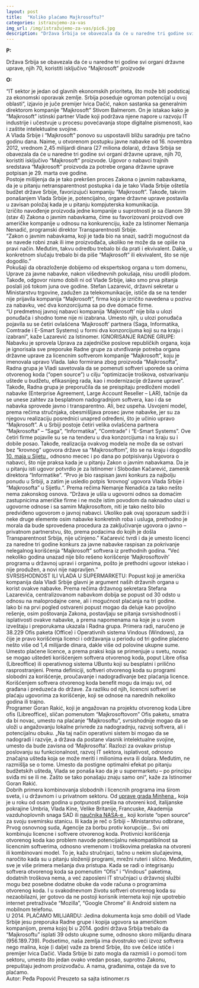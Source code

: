 ```yaml
---
layout: post
title:  "Koliko plaćamo Majkrosoftu?"
categories: istrazujemo-za-vas
img_url: /img/istražujemo-za-vas/pic6.jpg
description: "Država Srbija se obavezala da će u naredne tri godine svi organi državne uprave, njih 70, koristiti isključivo “Majkrosoft” proizvode"
---
```


**P:**

Država Srbija se obavezala da će u naredne tri godine svi organi državne uprave, njih 70, koristiti isključivo “Majkrosoft” proizvode

**O:**

<div class="justify">
“IT sektor je jedan od glavnih ekonomskih prioriteta, što može biti podsticaj za ekonomski oporavak zemlje. Srbija poseduje ogroman potencijal u ovoj oblasti“, izjavio je juče premijer Ivica Dačić, nakon sastanka sa generalnim direktorom kompanije “Majkrosoft” Stivom Balmerom. On je istakao kako je “Majkrosoft” istinski partner Vlade koji podržava njene napore u razvoju IT industrije i učestvuje u procesu povećavanja stope digitalne pismenosti, kao i zaštite intelektualne svojine.<br/>
A Vlada Srbije i “Majkrosoft” ponovo su uspostavili bližu saradnju pre tačno godinu dana. Naime, u otvorenom postupku javne nabavke od 16. novembra 2012, vrednom 2,45 milijardi dinara (27 miliona dolara), država Srbija se obavezala da će u naredne tri godine svi organi državne uprave, njih 70, koristiti isključivo “Majkrosoft” proizvode. Ugovor o nabavci trajnih sredstava “Majkrosoft” proizvoda za potrebe organa državne uprave potpisan je 29. marta ove godine.<br/>
Postoje mišljenja da je tako prekršen proces Zakona o javnim nabavkama, da je u pitanju netransparentnost postupka i da je tako Vlada Srbije oštetila budžet države Srbije, favorizujući kompaniju “Majkrosoft”. Takođe, takvim ponašanjem Vlada Srbije je, potencijalno, organe državne uprave postavila u zavisan položaj kada je u pitanju kompjuterska komunikacija.<br/>
Izričito navođenje proizvoda jedne kompanije u suprotnosti je sa članom 39 (stav 4) Zakona o javnim nabavkama, čime su favorizovani proizvodi ove američke kompanije u odnosu na konkurenciju, kaže za Istinomer Nemanja Nenadić, programski direktor Transparentnosti Srbije.<br/>
“Zakon o javnim nabavkama, koji je tada bio na snazi, sadrži mogućnost da se navede robni znak ili ime proizvođača, ukoliko ne može da se opiše na pravi način. Međutim, takvu odredbu trebalo bi da prati i ekvivalent. Dakle, u konkretnom slučaju trebalo bi da piše “Majkrosoft” ili ekvivalent, što se nije dogodilo.”<br/>
Pokušaji da obrazloženje dobijemo od ekspertskog organa u tom domenu, Uprave za javne nabavke, nakon višednevnih pokušaja, nisu urodili plodom. Takođe, odgovor nismo dobili ni od Vlade Srbije, iako smo prva pitanja poslali još tokom juna ove godine. Stefan Lazarević, državni sekretar u Ministarstvu trgovine, zadužen za telekomunikacije, ističe da se na tender nije prijavila kompanija “Majkrosoft”, firma koja je izričito navedena u pozivu za nabavku, već dva konzorcijuma sa po dve domaće firme.<br/>
“U predmetnoj javnoj nabavci kompanija ‘Majkrosoft’ nije bila u ulozi ponuđača i shodno tome nije ni izabrana. Umesto njih, u ulozi ponuđača pojavila su se četiri ovlašćena ‘Majkrosoft’ partnera (Saga, Informatika, Comtrade i E-Smart Systems) u formi dva konzorcijuma koji su na kraju i izabrani”, kaže Lazarević za Istinomer.
IGNORISANJE RADNE GRUPE: Nabavku je sprovela Uprava za zajedničke poslove republičkih organa, koja je ignorisala sve preporuke Radne grupe za utvrđivanje potreba organa državne uprave za licencnim softverom kompanije “Majkrosoft”, koju je imenovala upravo Vlada. Iako formirana zbog proizvoda “Majkrosofta”, Radna grupa je Vladi savetovala da se pomenuti softveri uporede sa onima otvorenog koda (“open source”) u cilju “optimizacije troškova, ostvarivanju uštede u budžetu, efikasnijeg rada, kao i modernizacije državne uprave”. Takođe, Radna grupa je preporučila da se preispitaju predloženi modeli nabavke (Enterprise Agreement, Large Account Reseller – LAR), tačnije da se unese zahtev za besplatnom nadogradnjom softvera, kao i da se nabavka sprovede javno i transparentno. Ali, bez uspeha.
Usvojeni model, prema rečima stručnjaka, obesmišljava prosec javne nabavke, jer su za njegovu realizaciju posrednici unapred određeni, što je učinio upravo “Majkrosoft”. A u Srbiji postoje četiri velika ovlašćena partnera “Majkrosofta” – “Saga”, “Informatika”, “Comtrade” i “E-Smart Systems”. Ove četiri firme pojavile su se na tenderu u dva konzorcijuma i na kraju su i dobile posao. Takođe, realizacija ovakvog modela ne može da se ostvari bez “krovnog” ugovora države sa “Majkrosoftom”, što se na kraju i dogodilo <a href="http://informatika.com/page/100331/cnt/informatika-i-saga-dobile-tender-za-licenciranje-majkrosoft-proizvoda-u-dr%C5%BEavnoj-administracije-srbije.sr-Latn-CS.htm">
10. maja u Sijetu </a>, odnosno mecec i po dana po potpisivanju Ugovora o nabavci, što nije praksa kada je u pitanju Zakon o javnim nabavkama.
Da je u pitanju isti ugovor potvrdio je za Istinomer i Slobodan Kačarević, zamenik direktora “Informatike”.
“Prvo je bio raspisan javni konkurs za najbolju ponudu u Srbiji, a zatim je usledio potpis ‘krovnog’ ugovora Vlada Srbije i “Majkrosofta” u Sijetlu.“.
Prema rečima Nemanje Nenadića za tako nešto nema zakonskog osnova.
“Država je ušla u ugovorni odnos sa domaćim zastupnicima američke firme i ne može istim povodom da naknadno ulazi u ugovorne odnose i sa samim Majkrosoftom, niti je tako nešto bilo predviđeno ugovorom o javnoj nabavci. Ukoliko pak ovaj sporazum sadrži i neke druge elemente osim nabavke konkretnih roba i usluga, prethodno je morala da bude sprovedena procedura za zaključivanje ugovora o javno – privatnom partnerstvu, što, prema podacima do kojih je došla Transparentnost Srbija, nije učinjeno.”
Kačarević tvrdi i da je umesto licenci za naredne tri godine konkurs za javne nabavke raspisan za pokrivanje nelegalnog korišćenja “Majkrosoft” softvera iz prethodnih godina.
“Već nekoliko godina unazad nije bilo rešeno korišćenje ‘Majkrosoftovih’ programa u državnoj upravi i organima, pošto je prethodni ugovor istekao i nije produžen, a novi nije napravljen.“<br/>
SVRSISHODNOST ILI VLADA U SUPERMARKETU: Popust koji je američka kompanija dala Vladi Srbije glavni je argument naših državnih organa u korist ovakve nabavke. Prema rečima državnog sekretara Stefana Lazarevića, centralizovanom nabavkom dobija se popust od 30 odsto u odnosu na maloprodajne cene, ali i mogućnost plaćanja na tri godine.<br/>
Iako bi na prvi pogled ostvareni popust mogao da deluje kao povoljno rešenje, osim poštovanja Zakona, postavljaju se pitanja svrsishodnosti i isplativosti ovakve nabavke, a prema napomenama na koje je u svom izveštaju i preporukama ukazala i Radna grupa. Primera radi, naručeno je 38.229 Ofis paketa (Office) i Operativnih sistema Vindous (Windows), za čije je pravo korišćenja licenci i održavanja u periodu od tri godine plaćeno nešto više od 1,4 milijarde dinara, dakle više od polovine ukupne sume. Umesto plaćene licence, a prema praksi koja se primenjuje u svetu, novac se mogao uštedeti korišćenjem softvera otvorenog koda, poput Libre ofisa (Libreoffice) ili operativnog sistema UBuntu koji su besplatni i prilično rasprostranjeni. Prema definiciji, softveri otvorenog koda su programi slobodni za korišćenje, proučavanje i nadograđivanje bez plaćanja licence. Korišćenjem softvera otvorenog koda benefit mogu da imaju svi, od građana i preduzeća do države. Za razliku od njih, licencni softveri se plaćaju ugovorima za korišćenje, koji se odnose na narednih nekoliko godina ili trajno.<br/>
Programer Goran Rakić, koji je angažovan na projektu otvorenog koda Libre ofis (Libreoffice), sličan pomenutom “Majkrosoftovom” Ofis paketu, smatra da bi novac, umesto na plaćanje “Majkrosoftu”, svrsishodnije mogao da se uloži u angažovanju lokalne privrede za nadogradnju, razvoj softvera, ali i potencijalnu obuku.
„Na taj način operativni sistem bi mogao da se nadogradi i razvije, a država da postane vlasnik intelektualne svojine, umesto da bude zavisna od ‘Majkrosofta’. Razlozi za ovakav pristup poslovanju su funkcionalnost, razvoj IT sektora, isplativost, odnosno značajna ušteda koja se može meriti i milionima evra ili dolara. Međutim, ne razmišlja se o tome. Umesto da postigne optimalni efekat po pitanju budžetskih ušteda, Vlada se ponaša kao da je u supermarketu – po principu sviđa mi se ili ne. Zašto se tako ponašaju znaju samo oni“, kaže za Istinomer Goran Rakić.<br/>
Dobrih primera kombinovanja slobodnih i licencnih programa ima širom sveta, i u državnom i u privatnom sektoru. Od <a href="http://www.linuxzasve.com/munchen-je-napravio-obracun-troskova-prelaska-na-slobodni-softver"> uprave grada Minhena </a>, koja je u roku od osam godina u potpunosti prešla na otvoreni kod, italijanske pokrajine Umbria, Vlada Kine, Velike Britanije, Francuske, Akademija vazduhoplovnih snaga SAD ili <a href="http://venturebeat.com/2013/05/10/iss-linux/"> naučnika NASA-e </a>, koji koriste “open source” za svoju svemirsku stanicu. Ili kada je reč o Srbiji – Ministarstvu odbrane, Prvog osnovnog suda, Agencije za borbu protiv korupcije… Svi oni kombinuju licencne i softvere otvorenog koda. Protivnici korišćenja otvorenog koda kao problem navode potencijalnu nekompatibilnost sa licencnim softverima, odnosno vremenom i troškovima prelaska na otvoreni ili kombinovani model. To je, kažu stručnjaci, tačno u nekim slučajevima, naročito kada su u pitanju složeniji programi, mrežni ruteri i slično. Međutim, sve je više primera mešanja dva pristupa. Kada se radi o integrisanju softvera otvorenog koda sa pomenutim “Ofis” i “Vindous” paketima, dodatnih troškova nema, a već zaposleni IT stručnjaci u državnoj službi mogu bez posebne dodatne obuke da vode računa o programima otvorenog koda. I u svakodnevnom životu softveri otvorenog koda su nezaobilazni, jer gotovo da ne postoji korisnik interneta koji nije upotrebio internet pretraživače “Mozilla”, “Google Chrome” ili Android sistem na mobilnom telefonu.<br/>
U 2014. PLAĆAMO MILIJARDU: Jedina dokumenta koja smo dobili od Vlade Srbije jesu preporuka Radne grupe i kopija ugovora sa američkom kompanijom, prema kojoj bi u 2014. godini država Srbija trebalo da “Majkrosoftu” isplati 39 odsto ukupne sume, odnosno skoro milijardu dinara (956.189.739). Podsetimo, naša zemlja ima dvostruko veći izvoz softvera nego malina, koje (i dalje) važe za brend Srbije, što sve češće ističe i premijer Ivica Dačić. Vlada Srbije bi zato mogla da razmisli i o pomoći tom sektoru, umesto što jedan ovako vredan posao, suprotno Zakonu, prepuštaju jednom proizvođaču. A nama, građanima, ostaje da sve to plaćamo.<br/></div>
Autor: Peđa Popović
Preuzeto sa sajta istinomer.rs